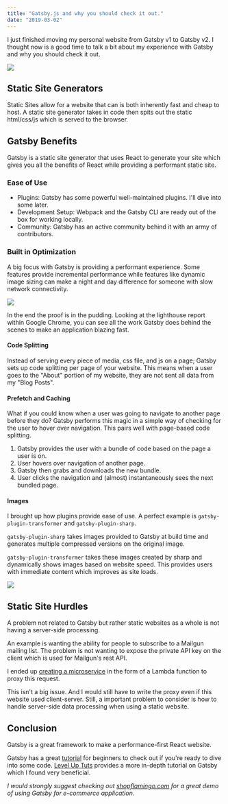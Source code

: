 ```yaml
---
title: "Gatsby.js and why you should check it out."
date: "2019-03-02"
---
```


I just finished moving my personal website from Gatsby v1 to Gatsby v2. I thought now is a good time to talk a bit about my experience with Gatsby and why you should check it out.

![](https://s3.amazonaws.com/roush-image/gatsby-logo.png)

## Static Site Generators
Static Sites allow for a website that can is both inherently fast and cheap to host. A static site generator takes in code then spits out the static html/css/js which is served to the browser. 

## Gatsby Benefits
Gatsby is a static site generator that uses React to generate your site which gives you all the benefits of React while providing a performant static site.

### Ease of Use
- Plugins: Gatsby has some powerful well-maintained plugins. I'll dive into some later.
- Development Setup: Webpack and the Gatsby CLI are ready out of the box for working locally.
- Community: Gatsby has an active community behind it with an army of contributors. 

### Built in Optimization
A big focus with Gatsby is providing a performant experience. Some features provide incremental performance  while features like dynamic image sizing can make a night and day difference for someone with slow network connectivity. 

![](https://s3.amazonaws.com/roush-image/performance-857.jpg)

In the end the proof is in the pudding. Looking at the lighthouse report within Google Chrome, you can see all the work Gatsby does behind the scenes to make an application blazing fast.

#### Code Splitting
Instead of serving every piece of media, css file, and js on a page; Gatsby sets up code splitting per page of your website. This means when a user goes to the "About" portion of my website, they are not sent all data from my "Blog Posts".

#### Prefetch and Caching
What if you could know when a user was going to navigate to another page before they do? Gatsby performs this magic in a simple way of checking for the user to hover over navigation. This pairs well with page-based code splitting.

1. Gatsby provides the user with a bundle of code based on the page a user is on.
2. User hovers over navigation of another page.
3. Gatsby then grabs and downloads the new bundle.
4. User clicks the navigation and (almost) instantaneously sees the next bundled page.

#### Images
I brought up how plugins provide ease of use. A perfect example is `gatsby-plugin-transformer` and `gatsby-plugin-sharp`. 

`gatsby-plugin-sharp` takes images provided to Gatsby at build time and generates multiple compressed versions on the original image. 

`gatsby-plugin-transformer` takes these images created by sharp and dynamically shows images based on website speed. This provides users with immediate content which improves as site loads.

![](https://s3.amazonaws.com/roush-image/front-page-500-min.gif)

## Static Site Hurdles
A problem not related to Gatsby but rather static websites as a whole is not having a server-side processing. 

An example is wanting the ability for people to subscribe to a Mailgun mailing list. The problem is not wanting to expose the private API key on the client which is used for Mailgun's rest API. 

I ended up [creating a microservice](https://github.com/jjroush/lambda-email-sub) in the form of a Lambda function to proxy this request. 

This isn't a big issue. And I would still have to write the proxy even if this website used client-server. Still, a important problem to consider is how to handle server-side data processing when using a static website.

## Conclusion
Gatsby is a great framework to make a performance-first React website. 

Gatsby has a great [tutorial](https://www.gatsbyjs.org/tutorial/) for beginners to check out if you're ready to dive into some code. [Level Up Tuts](https://www.leveluptutorials.com/tutorials/pro-gatsby-2) provides a more in-depth tutorial on Gatsby which I found very beneficial. 

*I would strongly suggest checking out [shopflamingo.com](https://www.shopflamingo.com/) for a great demo of using Gatsby for e-commerce application.*